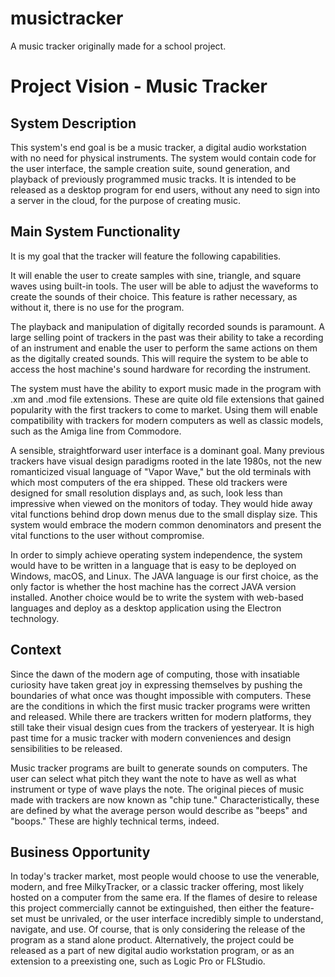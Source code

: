 # musictracker
A music tracker originally made for a school project.
# Project Vision - Music Tracker

## System Description

This system's end goal is be a music tracker, a digital audio workstation with no need for physical instruments. The system would contain code for the user interface, the sample creation suite, sound generation, and playback of previously programmed music tracks. It is intended to be released as a desktop program for end users, without any need to sign into a server in the cloud, for the purpose of creating music.

## Main System Functionality

It is my goal that the tracker will feature the following capabilities.

It will enable the user to create samples with sine, triangle, and square waves using built-in tools. The user will be able to adjust the waveforms to create the sounds of their choice. This feature is rather necessary, as without it, there is no use for the program.

The playback and manipulation of digitally recorded sounds is paramount. A large selling point of trackers in the past was their ability to take a recording of an instrument and enable the user to perform the same actions on them as the digitally created sounds. This will require the system to be able to access the host machine's sound hardware for recording the instrument.

The system must have the ability to export music made in the program with .xm and .mod file extensions. These are quite old file extensions that gained popularity with the first trackers to come to market. Using them will enable compatibility with trackers for modern computers as well as classic models, such as the Amiga line from Commodore.

A sensible, straightforward user interface is a dominant goal. Many previous trackers have visual design paradigms rooted in the late 1980s, not the new romanticized visual language of "Vapor Wave," but the old terminals with which most computers of the era shipped. These old trackers were designed for small resolution displays and, as such, look less than impressive when viewed on the monitors of today. They would hide away vital functions behind drop down menus due to the small display size. This system would embrace the modern common denominators and present the vital functions to the user without compromise.

In order to simply achieve operating system independence, the system would have to be written in a language that is easy to be deployed on Windows, macOS, and Linux. The JAVA language is our first choice, as the only factor is whether the host machine has the correct JAVA version installed. Another choice would be to write the system with web-based languages and deploy as a desktop application using the Electron technology.

## Context

Since the dawn of the modern age of computing, those with insatiable curiosity have taken great joy in expressing themselves by pushing the boundaries of what once was thought impossible with computers. These are the conditions in which the first music tracker programs were written and released. While there are trackers written for modern platforms, they still take their visual design cues from the trackers of yesteryear. It is high past time for a music tracker with modern conveniences and design sensibilities to be released.

Music tracker programs are built to generate sounds on computers. The user can select what pitch they want the note to have as well as what instrument or type of wave plays the note. The original pieces of music made with trackers are now known as "chip tune." Characteristically, these are defined by what the average person would describe as "beeps" and "boops." These are highly technical terms, indeed.

## Business Opportunity

In today's tracker market, most people would choose to use the venerable, modern, and free MilkyTracker, or a classic tracker offering, most likely hosted on a computer from the same era. If the flames of desire to release this project commercially cannot be extinguished, then either the feature-set must be unrivaled, or the user interface incredibly simple to understand, navigate, and use. Of course, that is only considering the release of the program as a stand alone product. Alternatively, the project could be released as a part of new digital audio workstation program, or as an extension to a preexisting one, such as Logic Pro or FLStudio.
